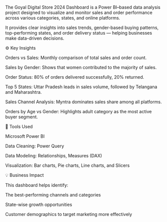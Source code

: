 The Goyal Digital Store 2024 Dashboard is a Power BI–based data analysis project designed to visualize and monitor sales and order performance across various categories, states, and online platforms.

It provides clear insights into sales trends, gender-based buying patterns, top-performing states, and order delivery status — helping businesses make data-driven decisions.

⚙️ Key Insights

Orders vs Sales: Monthly comparison of total sales and order count.

Sales by Gender: Shows that women contributed to the majority of sales.

Order Status: 80% of orders delivered successfully, 20% returned.

Top 5 States: Uttar Pradesh leads in sales volume, followed by Telangana and Maharashtra.

Sales Channel Analysis: Myntra dominates sales share among all platforms.

Orders by Age vs Gender: Highlights adult category as the most active buyer segment.

🧠 Tools Used

Microsoft Power BI

Data Cleaning: Power Query

Data Modeling: Relationships, Measures (DAX)

Visualization: Bar charts, Pie charts, Line charts, and Slicers

💡 Business Impact

This dashboard helps identify:

The best-performing channels and categories

State-wise growth opportunities

Customer demographics to target marketing more effectively
